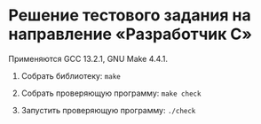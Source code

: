 # Решение тестового задания на направление &laquo;Разработчик C&raquo;

Применяются GCC 13.2.1, GNU Make 4.4.1.

1. Собрать библиотеку: `make`

2. Собрать проверяющую программу: `make check`

3. Запустить проверяющую программу: `./check`